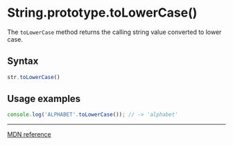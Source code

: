 # String.prototype.toLowerCase()

The `toLowerCase` method returns the calling string value converted to lower case.

## Syntax

```js
str.toLowerCase()
```

## Usage examples

```js
console.log('ALPHABET'.toLowerCase()); // -> 'alphabet'
```

---

[MDN reference](https://developer.mozilla.org/en-US/docs/Web/JavaScript/Reference/Global_Objects/String/toLowerCase)

